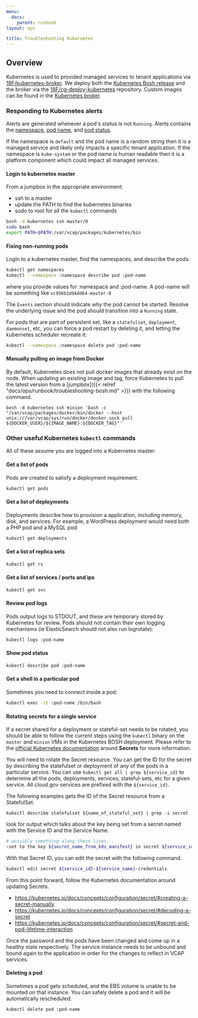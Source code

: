 ```yaml
---
menu:
  docs:
    parent: runbook
layout: ops

title: Troubleshooting Kubernetes
---
```


## Overview
Kubernetes is used to provided managed services to tenant applications via [18F/kubernetes-broker](https://github.com/18F/kubernetes-broker).
We deploy both the [Kubernetes Bosh release](https://github.com/18F/kubernetes-release)
and the broker via the [18F/cg-deploy-kubernetes](https://github.com/18F/cg-deploy-kubernetes)
repository. Custom images can be found in the [Kubernetes broker](https://github.com/18F/kubernetes-broker/tree/master/custom_images).

### Responding to Kubernetes alerts
Alerts are generated whenever a pod's status is not `Running`. Alerts contains the [namespace](https://kubernetes.io/docs/user-guide/namespaces/), [pod name](https://kubernetes.io/docs/user-guide/pods/), and [pod status](https://kubernetes.io/docs/concepts/workloads/pods/pod-lifecycle/#pod-phase).

If the namespace is `default` and the pod name is a random string then it is a managed service and likely only impacts a specific tenant application.  If the namespace is `kube-system` or the pod name is human readable then it is a platform component which could impact all managed services.

#### Login to kubernetes master

From a jumpbox in the appropriate environment:
- ssh to a master
- update the PATH to find the kubernetes binaries
- sudo to root for all the `kubectl` commands

```sh
bosh -d kubernetes ssh master/0
sudo bash
export PATH=$PATH:/var/vcap/packages/kubernetes/bin
```

#### Fixing non-running pods
Login to a kubernetes master, find the namespaces, and describe the pods:
```sh
kubectl get namespaces
kubectl --namespace :namespace describe pod :pod-name
```
where you provide values for :namespace and :pod-name. A pod-name will be something like `xc956b1d94dd64-master-0`

The `Events` section should indicate why the pod cannot be started. Resolve the underlying issue and the pod should transition into a `Running` state.

For pods that are part of persistent set, like a `statefulset`, `deployment`, `daemonset`, etc, you can force a pod restart by deleting it, and letting the kubernetes scheduler recreate it:

```sh
kubectl --namespace :namespace delete pod :pod-name
```

#### Manually pulling an image from Docker

By default, Kubernetes does not pull docker images that already exist on the
node. When updating an existing image and tag, force Kubernetes to pull the
latest version from a [jumpbox]({{< relref "docs/ops/runbook/troubleshooting-bosh.md" >}})
with the following command.

```shell
bosh -d kubernetes ssh minion 'bash -c "/var/vcap/packages/docker/bin/docker --host unix:///var/vcap/sys/run/docker/docker.sock pull ${DOCKER_USER}/${IMAGE_NAME}:${DOCKER_TAG}"'
```

### Other useful Kubernetes `kubectl` commands

All of these assume you are logged into a Kubernetes master:

#### Get a list of pods
Pods are created to satisfy a deployment requirement.
```sh
kubectl get pods
```

#### Get a list of deployments
Deployments describe how to provision a application, including
memory, disk, and services.  For example, a WordPress deployment
would need both a PHP pod and a MySQL pod:
```sh
kubectl get deployments
```

#### Get a list of replica sets
```sh
kubectl get rs
```

#### Get a list of services / ports and ips
```sh
kubectl get svc
```

#### Review pod logs
Pods output logs to STDOUT, and these are temporary stored
by Kubernetes for review.  Pods should not contain their
own logging mechanisms (ie ElasticSearch should not also
run logrotate):
```sh
kubectl logs :pod-name
```

#### Show pod status
```sh
kubectl describe pod :pod-name
```

#### Get a shell in a particular pod
Sometimes you need to connect inside a pod:
```sh
kubectl exec -it :pod-name /bin/bash
```

#### Rotating secrets for a single service

If a secret shared for a deployment or stateful-set needs to be rotated, you
should be able to follow the current steps using the `kubectl` binary on the
`master` and `minion` VMs in the Kubernetes BOSH deployment. Please refer to the
[official Kubernetes documentation](https://kubernetes.io/docs/concepts/configuration/secret/)
around **Secrets** for more information.

You will need to rotate the Secret resource. You can get the ID for the secret
by describing the statefulset or deployment of any of the pods in a particular
service. You can use `kubectl get all | grep ${service_id}` to determine all
the pods, deployments, services, stateful-sets, etc for a given service. All
cloud.gov services are prefixed with the `${service_id}`.

The following examples gets the ID of the Secret resource from a StatefulSet.

```
kubectl describe statefulset ${name_of_stateful_set} | grep -i secret
```

look for output which talks about the key being set from a secret named with the
Service ID and the Service Name.

```sh
# possibly something along these lines...
<set to the key ${secret_name_from_k8s_manifest} in secret ${service_id}-${service_name}-credentials>
```

With that Secret ID, you can edit the secret with the following command.

```sh
kubectl edit secret ${service_id}-${service_name}-credentials
```

From this point forward, follow the Kubernetes documentation around updating
Secrets.

- https://kubernetes.io/docs/concepts/configuration/secret/#creating-a-secret-manually
- https://kubernetes.io/docs/concepts/configuration/secret/#decoding-a-secret
- https://kubernetes.io/docs/concepts/configuration/secret/#secret-and-pod-lifetime-interaction

Once the password and the pods have been changed and come up in a healthy state
respectively. The service instance needs to be unbound and bound again to the
application in order for the changes to reflect in VCAP services.

#### Deleting a pod
Sometimes a pod gets scheduled, and the EBS volume
is unable to be mounted on that instance.  You can
safely delete a pod and it will be automatically
rescheduled:
```sh
kubectl delete pod :pod-name
```

